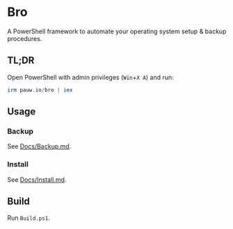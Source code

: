 # Bro

A PowerShell framework to automate your operating system setup & backup procedures.

## TL;DR

Open PowerShell with admin privileges (`Win`+`X A`) and run:

```powershell
irm pauw.io/bro | iex
```

## Usage

### Backup

See [Docs/Backup.md](https://github.com/Pauwlo/Bro/blob/main/Docs/Backup.md).

### Install

See [Docs/Install.md](https://github.com/Pauwlo/Bro/blob/main/Docs/Install.md).

## Build

Run `Build.ps1`.
